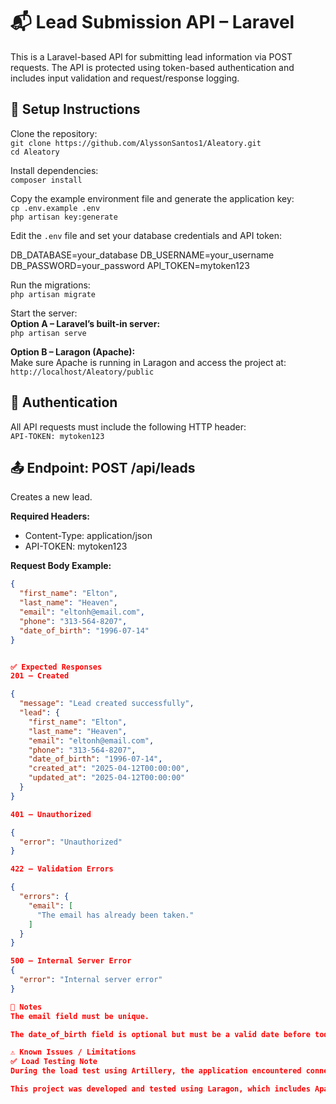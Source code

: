 # 📬 Lead Submission API – Laravel

This is a Laravel-based API for submitting lead information via POST requests. The API is protected using token-based authentication and includes input validation and request/response logging.

## 🚀 Setup Instructions
Clone the repository:  
`git clone https://github.com/AlyssonSantos1/Aleatory.git`  
`cd Aleatory`

Install dependencies:  
`composer install`

Copy the example environment file and generate the application key:  
`cp .env.example .env`  
`php artisan key:generate`

Edit the `.env` file and set your database credentials and API token:  

DB_DATABASE=your_database DB_USERNAME=your_username DB_PASSWORD=your_password API_TOKEN=mytoken123


Run the migrations:  
`php artisan migrate`

Start the server:  
**Option A – Laravel’s built-in server:**  
`php artisan serve`

**Option B – Laragon (Apache):**  
Make sure Apache is running in Laragon and access the project at:  
`http://localhost/Aleatory/public`

## 🔐 Authentication
All API requests must include the following HTTP header:  
`API-TOKEN: mytoken123`

## 📤 Endpoint: POST /api/leads
Creates a new lead.

**Required Headers:**
- Content-Type: application/json
- API-TOKEN: mytoken123

**Request Body Example:**
```json
{
  "first_name": "Elton",
  "last_name": "Heaven",
  "email": "eltonh@email.com",
  "phone": "313-564-8207",
  "date_of_birth": "1996-07-14"
}


✅ Expected Responses
201 – Created

{
  "message": "Lead created successfully",
  "lead": {
    "first_name": "Elton",
    "last_name": "Heaven",
    "email": "eltonh@email.com",
    "phone": "313-564-8207",
    "date_of_birth": "1996-07-14",
    "created_at": "2025-04-12T00:00:00",
    "updated_at": "2025-04-12T00:00:00"
  }
}

401 – Unauthorized

{
  "error": "Unauthorized"
}

422 – Validation Errors

{
  "errors": {
    "email": [
      "The email has already been taken."
    ]
  }
}

500 – Internal Server Error
{
  "error": "Internal server error"
}

📌 Notes
The email field must be unique.

The date_of_birth field is optional but must be a valid date before today.

⚠️ Known Issues / Limitations
✅ Load Testing Note
During the load test using Artillery, the application encountered connection refusals when attempting to handle 60,000 requests per minute. This behavior suggests that Laravel's built-in development server (php artisan serve) is not suitable for handling such high throughput. In a production environment, this traffic would typically be managed using a more robust server like Apache or Nginx, possibly combined with queuing systems such as Redis to ensure scalability and performance.

This project was developed and tested using Laragon, which includes Apache pre-configured for local environments. Laragon is ideal for local development, but not designed for high-scale production-grade load tests.
